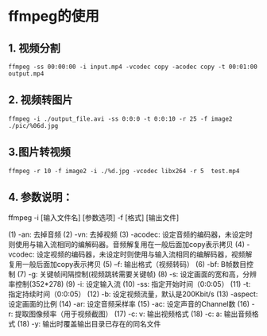  # ffmpeg的使用

## 1. 视频分割

```shell
ffmpeg -ss 00:00:00 -i input.mp4 -vcodec copy -acodec copy -t 00:01:00 output.mp4
```

## 2. 视频转图片

```shell
ffmpeg -i ./output_file.avi -ss 0:0:0 -t 0:0:10 -r 25 -f image2 ./pic/%06d.jpg
```

## 3.图片转视频

```shell
ffmpeg -r 10 -f image2 -i ./%d.jpg -vcodec libx264 -r 5  test.mp4
```



## 4. 参数说明： 

ffmpeg -i [输入文件名] [参数选项] -f [格式] [输出文件] 

(1) -an: 去掉音频 
(2) -vn: 去掉视频 
(3) -acodec: 设定音频的编码器，未设定时则使用与输入流相同的编解码器。音频解复用在一般后面加copy表示拷贝 
(4) -vcodec: 设定视频的编码器，未设定时则使用与输入流相同的编解码器，视频解复用一般后面加copy表示拷贝 
(5) –f: 输出格式（视频转码）
(6) -bf: B帧数目控制 
(7) -g: 关键帧间隔控制(视频跳转需要关键帧)
(8) -s: 设定画面的宽和高，分辨率控制(352*278)
(9) -i:  设定输入流
(10) -ss: 指定开始时间（0:0:05）
(11) -t: 指定持续时间（0:0:05）
(12) -b: 设定视频流量，默认是200Kbit/s
(13) -aspect: 设定画面的比例
(14) -ar: 设定音频采样率
(15) -ac: 设定声音的Channel数
(16)  -r: 提取图像频率（用于视频截图）
(17) -c: v: 输出视频格式
(18) -c: a:  输出音频格式
(18) -y:  输出时覆盖输出目录已存在的同名文件